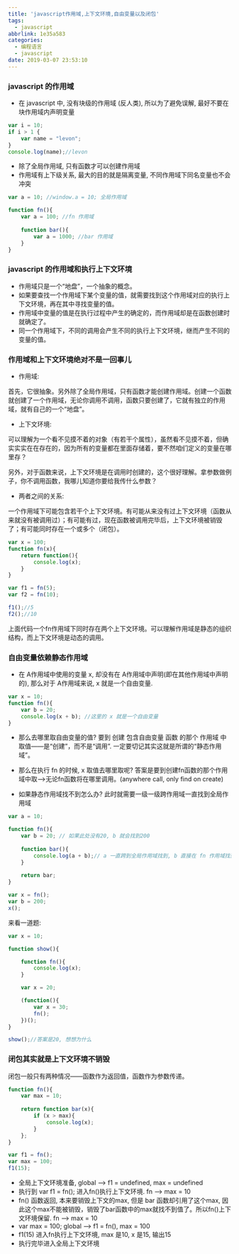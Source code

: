 ```yaml
---
title: 'javascript作用域,上下文环境,自由变量以及闭包'
tags:
  - javascript
abbrlink: 1e35a583
categories:
  - 编程语言
  - javascript
date: 2019-03-07 23:53:10
---
```




### javascript 的作用域

+ 在 javascript 中, 没有块级的作用域 (反人类),  所以为了避免误解, 最好不要在块作用域内声明变量

```javascript
var i = 10;
if i > 1 {
    var name = "levon";
}
console.log(name);//levon
```

+ 除了全局作用域, 只有函数才可以创建作用域
+ 作用域有上下级关系, 最大的目的就是隔离变量, 不同作用域下同名变量也不会冲突

```javascript
var a = 10; //window.a = 10; 全局作用域

function fn(){
    var a = 100; //fn 作用域
    
    function bar(){
        var a = 1000; //bar 作用域
    }
}
```

<!-- more -->

### javascript 的作用域和执行上下文环境

- 作用域只是一个“地盘”，一个抽象的概念。
- 如果要查找一个作用域下某个变量的值，就需要找到这个作用域对应的执行上下文环境，再在其中寻找变量的值。
- 作用域中变量的值是在执行过程中产生的确定的，而作用域却是在函数创建时就确定了。
- 同一个作用域下，不同的调用会产生不同的执行上下文环境，继而产生不同的变量的值。



### 作用域和上下文环境绝对不是一回事儿

+ 作用域:

首先，它很抽象。另外除了全局作用域，只有函数才能创建作用域。创建一个函数就创建了一个作用域，无论你调用不调用，函数只要创建了，它就有独立的作用域，就有自己的一个“地盘”。

+ 上下文环境:

可以理解为一个看不见摸不着的对象（有若干个属性），虽然看不见摸不着，但确实实实在在存在的，因为所有的变量都在里面存储着，要不然咱们定义的变量在哪里存？

另外，对于函数来说，上下文环境是在调用时创建的，这个很好理解。拿参数做例子，你不调用函数，我哪儿知道你要给我传什么参数？

+ 两者之间的关系:

一个作用域下可能包含若干个上下文环境。有可能从来没有过上下文环境（函数从来就没有被调用过）；有可能有过，现在函数被调用完毕后，上下文环境被销毁了；有可能同时存在一个或多个（闭包）。

```javascript
var x = 100;
function fn(x){
    return function(){
        console.log(x);
    }
}

var f1 = fn(5);
var f2 = fn(10);

f1();//5
f2();//10
```

上面代码一个fn作用域下同时存在两个上下文环境。可以理解作用域是静态的组织结构，而上下文环境是动态的调用。



### 自由变量依赖静态作用域

- 在 A作用域中使用的变量 x, 却没有在 A作用域中声明(即在其他作用域中声明的), 那么对于 A作用域来说, x 就是一个自由变量.

```javascript
var x = 10;
function fn(){
    var b = 20;
    console.log(x + b); //这里的 x 就是一个自由变量
}
```

- 那么去哪里取自由变量的值?  要到 创建 包含自由变量 函数 的那个 作用域 中取值——是“创建”，而不是“调用”. 一定要切记其实这就是所谓的“静态作用域”。

- 那么在执行 fn 的时候, x 取值去哪里取呢?  答案是要到创建fn函数的那个作用域中取——>无论fn函数将在哪里调用。(anywhere call, only find on create)

- 如果静态作用域找不到怎么办? 此时就需要一级一级跨作用域一直找到全局作用域

```javascript
var a = 10;

function fn(){
    var b = 20; // 如果此处没有20, b 就会找到200
    
    function bar(){
        console.log(a + b);// a 一直跨到全局作用域找到, b 直接在 fn 作用域找到,  
    }
    
    return bar;
}

var x = fn();
var b = 200;
x();
```



来看一道题:

```javascript
var x = 10;

function show(){

	function fn(){
		console.log(x);
	}

    var x = 20;

	(function(){
		var x = 30;
		fn();
	})();
}

show();//答案是20, 想想为什么
```



### 闭包其实就是上下文环境不销毁

闭包一般只有两种情况——函数作为返回值，函数作为参数传递。

```javascript
function fn(){
    var max = 10;
    
    return function bar(x){
        if (x > max){
            console.log(x);
        }
    };
}

var f1 = fn();
var max = 100;
f1(15);
```



+ 全局上下文环境准备,   global —>  f1 = undefined, max = undefined
+ 执行到 var f1 = fn();  进入fn()执行上下文环境.    fn —> max = 10
+ fn() 函数返回, 本来要销毁上下文的max,  但是 bar 函数却引用了这个max, 因此这个max不能被销毁，销毁了bar函数中的max就找不到值了。所以fn()上下文环境保留.  fn —> max = 10
+ var max = 100;    global —> f1 = fn(), max = 100
+ f1(15)  进入fn执行上下文环境, max 是10,  x 是15, 输出15
+ 执行完毕进入全局上下文环境
